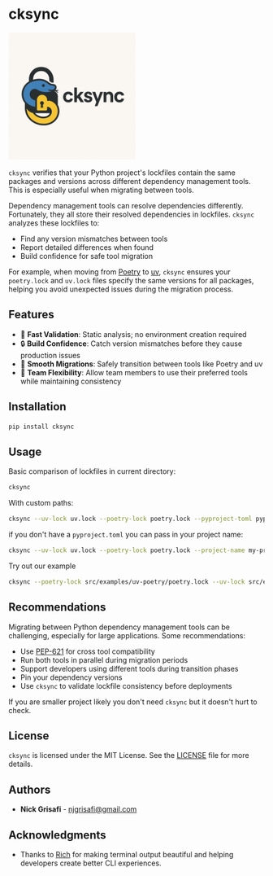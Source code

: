 # cksync

<img src="https://raw.githubusercontent.com/njgrisafi/cksync/refs/heads/main/docs/logo.png" alt="cksync Logo" width="250" />

`cksync` verifies that your Python project's lockfiles contain the same packages and versions across different dependency management tools. This is especially useful when migrating between tools.

Dependency management tools can resolve dependencies differently. Fortunately, they all store their resolved dependencies in lockfiles. `cksync` analyzes these lockfiles to:

- Find any version mismatches between tools
- Report detailed differences when found
- Build confidence for safe tool migration

For example, when moving from [Poetry](https://python-poetry.org/docs/) to [uv](https://docs.astral.sh/uv/), `cksync` ensures your `poetry.lock` and `uv.lock` files specify the same versions for all packages, helping you avoid unexpected issues during the migration process.

## Features

- 🚀 **Fast Validation**: Static analysis; no environment creation required
- 🔒 **Build Confidence**: Catch version mismatches before they cause production issues
- 🔄 **Smooth Migrations**: Safely transition between tools like Poetry and uv
- 👥 **Team Flexibility**: Allow team members to use their preferred tools while maintaining consistency

## Installation

```bash
pip install cksync
```

## Usage

Basic comparison of lockfiles in current directory:
```bash
cksync
```

With custom paths:
```bash
cksync --uv-lock uv.lock --poetry-lock poetry.lock --pyproject-toml pyproject.toml
```

if you don't have a `pyproject.toml` you can pass in your project name:
```bash
cksync --uv-lock uv.lock --poetry-lock poetry.lock --project-name my-project
```

Try out our example
```bash
cksync --poetry-lock src/examples/uv-poetry/poetry.lock --uv-lock src/examples/uv-poetry/uv.lock --pyproject-toml src/examples/uv-poetry/pyproject.toml
```

## Recommendations

Migrating between Python dependency management tools can be challenging, especially for large applications. Some recommendations:
- Use [PEP-621](https://peps.python.org/pep-0621/) for cross tool compatibility
- Run both tools in parallel during migration periods
- Support developers using different tools during transition phases
- Pin your dependency versions
- Use `cksync` to validate lockfile consistency before deployments

If you are smaller project likely you don't need `cksync` but it doesn't hurt to check.

## License

`cksync` is licensed under the MIT License. See the [LICENSE](https://raw.githubusercontent.com/njgrisafi/cksync/refs/heads/main/LICENSE) file for more details.

## Authors

- **Nick Grisafi** - [njgrisafi@gmail.com](mailto:njgrisafi@gmail.com)


## Acknowledgments

- Thanks to [Rich](https://github.com/Textualize/rich) for making terminal output beautiful and helping developers create better CLI experiences.
